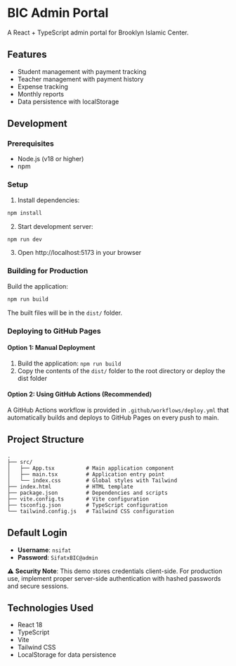 # BIC Admin Portal

A React + TypeScript admin portal for Brooklyn Islamic Center.

## Features

- Student management with payment tracking
- Teacher management with payment history
- Expense tracking
- Monthly reports
- Data persistence with localStorage

## Development

### Prerequisites

- Node.js (v18 or higher)
- npm

### Setup

1. Install dependencies:
```bash
npm install
```

2. Start development server:
```bash
npm run dev
```

3. Open http://localhost:5173 in your browser

### Building for Production

Build the application:
```bash
npm run build
```

The built files will be in the `dist/` folder.

### Deploying to GitHub Pages

#### Option 1: Manual Deployment

1. Build the application: `npm run build`
2. Copy the contents of the `dist/` folder to the root directory or deploy the dist folder

#### Option 2: Using GitHub Actions (Recommended)

A GitHub Actions workflow is provided in `.github/workflows/deploy.yml` that automatically builds and deploys to GitHub Pages on every push to main.

## Project Structure

```
.
├── src/
│   ├── App.tsx          # Main application component
│   ├── main.tsx         # Application entry point
│   └── index.css        # Global styles with Tailwind
├── index.html           # HTML template
├── package.json         # Dependencies and scripts
├── vite.config.ts       # Vite configuration
├── tsconfig.json        # TypeScript configuration
└── tailwind.config.js   # Tailwind CSS configuration
```

## Default Login

- **Username**: `nsifat`
- **Password**: `SifatxBIC@admin`

⚠️ **Security Note**: This demo stores credentials client-side. For production use, implement proper server-side authentication with hashed passwords and secure sessions.

## Technologies Used

- React 18
- TypeScript
- Vite
- Tailwind CSS
- LocalStorage for data persistence
